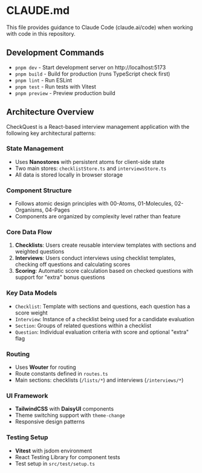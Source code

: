 # CLAUDE.md

This file provides guidance to Claude Code (claude.ai/code) when working with code in this repository.

## Development Commands

- `pnpm dev` - Start development server on http://localhost:5173
- `pnpm build` - Build for production (runs TypeScript check first)
- `pnpm lint` - Run ESLint
- `pnpm test` - Run tests with Vitest
- `pnpm preview` - Preview production build

## Architecture Overview

CheckQuest is a React-based interview management application with the following key architectural patterns:

### State Management

- Uses **Nanostores** with persistent atoms for client-side state
- Two main stores: `checklistStore.ts` and `interviewsStore.ts`
- All data is stored locally in browser storage

### Component Structure

- Follows atomic design principles with 00-Atoms, 01-Molecules, 02-Organisms, 04-Pages
- Components are organized by complexity level rather than feature

### Core Data Flow

1. **Checklists**: Users create reusable interview templates with sections and weighted questions
2. **Interviews**: Users conduct interviews using checklist templates, checking off questions and calculating scores
3. **Scoring**: Automatic score calculation based on checked questions with support for "extra" bonus questions

### Key Data Models

- `Checklist`: Template with sections and questions, each question has a score weight
- `Interview`: Instance of a checklist being used for a candidate evaluation
- `Section`: Groups of related questions within a checklist
- `Question`: Individual evaluation criteria with score and optional "extra" flag

### Routing

- Uses **Wouter** for routing
- Route constants defined in `routes.ts`
- Main sections: checklists (`/lists/*`) and interviews (`/interviews/*`)

### UI Framework

- **TailwindCSS** with **DaisyUI** components
- Theme switching support with `theme-change`
- Responsive design patterns

### Testing Setup

- **Vitest** with jsdom environment
- React Testing Library for component tests
- Test setup in `src/test/setup.ts`
